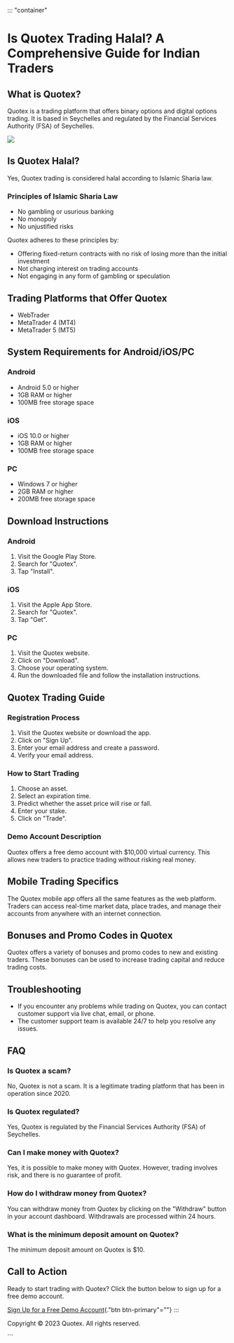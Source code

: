 ::: \"container\"
# Is Quotex Trading Halal? A Comprehensive Guide for Indian Traders

## What is Quotex?

Quotex is a trading platform that offers binary options and digital
options trading. It is based in Seychelles and regulated by the
Financial Services Authority (FSA) of Seychelles.

[![](https://static.quotex.io/files/4_en/300_250.jpg)](https://traff.sbs/brokerqxlid)

## Is Quotex Halal?

Yes, Quotex trading is considered halal according to Islamic Sharia law.

### Principles of Islamic Sharia Law

-   No gambling or usurious banking
-   No monopoly
-   No unjustified risks

Quotex adheres to these principles by:

-   Offering fixed-return contracts with no risk of losing more than the
    initial investment
-   Not charging interest on trading accounts
-   Not engaging in any form of gambling or speculation

## Trading Platforms that Offer Quotex

-   WebTrader
-   MetaTrader 4 (MT4)
-   MetaTrader 5 (MT5)

## System Requirements for Android/iOS/PC

### Android

-   Android 5.0 or higher
-   1GB RAM or higher
-   100MB free storage space

### iOS

-   iOS 10.0 or higher
-   1GB RAM or higher
-   100MB free storage space

### PC

-   Windows 7 or higher
-   2GB RAM or higher
-   200MB free storage space

## Download Instructions

### Android

1.  Visit the Google Play Store.
2.  Search for "Quotex".
3.  Tap "Install".

### iOS

1.  Visit the Apple App Store.
2.  Search for "Quotex".
3.  Tap "Get".

### PC

1.  Visit the Quotex website.
2.  Click on "Download".
3.  Choose your operating system.
4.  Run the downloaded file and follow the installation instructions.

## Quotex Trading Guide

### Registration Process

1.  Visit the Quotex website or download the app.
2.  Click on "Sign Up".
3.  Enter your email address and create a password.
4.  Verify your email address.

### How to Start Trading

1.  Choose an asset.
2.  Select an expiration time.
3.  Predict whether the asset price will rise or fall.
4.  Enter your stake.
5.  Click on "Trade".

### Demo Account Description

Quotex offers a free demo account with \$10,000 virtual currency. This
allows new traders to practice trading without risking real money.

## Mobile Trading Specifics

The Quotex mobile app offers all the same features as the web platform.
Traders can access real-time market data, place trades, and manage their
accounts from anywhere with an internet connection.

## Bonuses and Promo Codes in Quotex

Quotex offers a variety of bonuses and promo codes to new and existing
traders. These bonuses can be used to increase trading capital and
reduce trading costs.

## Troubleshooting

-   If you encounter any problems while trading on Quotex, you can
    contact customer support via live chat, email, or phone.
-   The customer support team is available 24/7 to help you resolve any
    issues.

## FAQ

### Is Quotex a scam?

No, Quotex is not a scam. It is a legitimate trading platform that has
been in operation since 2020.

### Is Quotex regulated?

Yes, Quotex is regulated by the Financial Services Authority (FSA) of
Seychelles.

### Can I make money with Quotex?

Yes, it is possible to make money with Quotex. However, trading involves
risk, and there is no guarantee of profit.

### How do I withdraw money from Quotex?

You can withdraw money from Quotex by clicking on the "Withdraw"
button in your account dashboard. Withdrawals are processed within 24
hours.

### What is the minimum deposit amount on Quotex?

The minimum deposit amount on Quotex is \$10.

## Call to Action

Ready to start trading with Quotex? Click the button below to sign up
for a free demo account.

[Sign Up for a Free Demo
Account](\%22https://broker-qx.pro/sign-up/?lid=1102511\%22){."btn
btn-primary"=""}
:::

Copyright © 2023 Quotex. All rights reserved.

\`\`\`

